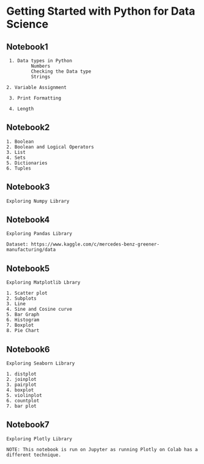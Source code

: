 # Getting Started with Python for Data Science

## Notebook1
```
 1. Data types in Python
         Numbers
         Checking the Data type
         Strings

2. Variable Assignment

 3. Print Formatting

 4. Length
```

## Notebook2
```
1. Boolean
2. Boolean and Logical Operators
3. List
4. Sets
5. Dictionaries
6. Tuples
```

## Notebook3
```
Exploring Numpy Library

```

## Notebook4
```
Exploring Pandas Library

Dataset: https://www.kaggle.com/c/mercedes-benz-greener-manufacturing/data
```

## Notebook5
```
Exploring Matplotlib Lbrary

1. Scatter plot
2. Subplots
3. Line
4. Sine and Cosine curve
5. Bar Graph
6. Histogram
7. Boxplot
8. Pie Chart
```

## Notebook6
```
Exploring Seaborn Library

1. distplot
2. joinplot
3. pairplot
4. boxplot
5. violinplot
6. countplot
7. bar plot
```

## Notebook7
```
Exploring Plotly Library

NOTE: This notebook is run on Jupyter as running Plotly on Colab has a different technique.
```
